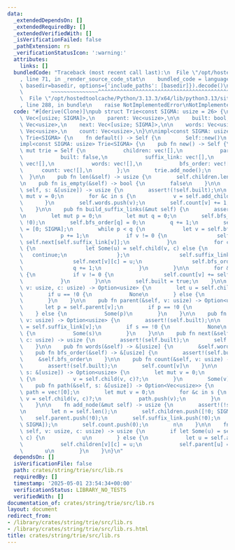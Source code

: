 ```yaml
---
data:
  _extendedDependsOn: []
  _extendedRequiredBy: []
  _extendedVerifiedWith: []
  _isVerificationFailed: false
  _pathExtension: rs
  _verificationStatusIcon: ':warning:'
  attributes:
    links: []
  bundledCode: "Traceback (most recent call last):\n  File \"/opt/hostedtoolcache/Python/3.13.3/x64/lib/python3.13/site-packages/onlinejudge_verify/documentation/build.py\"\
    , line 71, in _render_source_code_stat\n    bundled_code = language.bundle(stat.path,\
    \ basedir=basedir, options={'include_paths': [basedir]}).decode()\n          \
    \         ~~~~~~~~~~~~~~~^^^^^^^^^^^^^^^^^^^^^^^^^^^^^^^^^^^^^^^^^^^^^^^^^^^^^^^^^^^^^^^^^^\n\
    \  File \"/opt/hostedtoolcache/Python/3.13.3/x64/lib/python3.13/site-packages/onlinejudge_verify/languages/rust.py\"\
    , line 288, in bundle\n    raise NotImplementedError\nNotImplementedError\n"
  code: "#[derive(Clone)]\npub struct Trie<const SIGMA: usize = 26> {\n    children:\
    \ Vec<[usize; SIGMA]>,\n    parent: Vec<usize>,\n\n    built: bool,\n\n    suffix_link:\
    \ Vec<usize>,\n    next: Vec<[usize; SIGMA]>,\n\n    words: Vec<usize>,\n    bfs_order:\
    \ Vec<usize>,\n    count: Vec<usize>,\n}\n\nimpl<const SIGMA: usize> Default for\
    \ Trie<SIGMA> {\n    fn default() -> Self {\n        Self::new()\n    }\n}\n\n\
    impl<const SIGMA: usize> Trie<SIGMA> {\n    pub fn new() -> Self {\n        let\
    \ mut trie = Self {\n            children: vec![],\n            parent: vec![],\n\
    \            built: false,\n            suffix_link: vec![],\n            next:\
    \ vec![],\n            words: vec![],\n            bfs_order: vec![],\n      \
    \      count: vec![],\n        };\n        trie.add_node();\n        trie\n  \
    \  }\n\n    pub fn len(&self) -> usize {\n        self.children.len()\n    }\n\
    \n    pub fn is_empty(&self) -> bool {\n        false\n    }\n\n    pub fn add_word(&mut\
    \ self, s: &[usize]) -> usize {\n        assert!(!self.built);\n\n        let\
    \ mut v = 0;\n        for &c in s {\n            v = self.add_child(v, c);\n \
    \       }\n        self.words.push(v);\n        self.count[v] += 1;\n        v\n\
    \    }\n\n    pub fn build_suffix_links(&mut self) {\n        assert!(!self.built);\n\
    \n        let mut p = 0;\n        let mut q = 0;\n        self.bfs_order.resize(self.len(),\
    \ !0);\n        self.bfs_order[q] = 0;\n        q += 1;\n        self.next[0]\
    \ = [0; SIGMA];\n        while p < q {\n            let v = self.bfs_order[p];\n\
    \            p += 1;\n            if v != 0 {\n                self.next[v] =\
    \ self.next[self.suffix_link[v]];\n            }\n            for c in 0..SIGMA\
    \ {\n                let Some(u) = self.child(v, c) else {\n                 \
    \   continue;\n                };\n                self.suffix_link[u] = self.next[v][c];\n\
    \                self.next[v][c] = u;\n                self.bfs_order[q] = u;\n\
    \                q += 1;\n            }\n        }\n\n        for &v in &self.bfs_order\
    \ {\n            if v != 0 {\n                self.count[v] += self.count[self.suffix_link[v]];\n\
    \            }\n        }\n\n        self.built = true;\n    }\n\n    pub fn child(&self,\
    \ v: usize, c: usize) -> Option<usize> {\n        let u = self.children[v][c];\n\
    \        if u == !0 {\n            None\n        } else {\n            Some(u)\n\
    \        }\n    }\n\n    pub fn parent(&self, v: usize) -> Option<usize> {\n \
    \       let p = self.parent[v];\n        if p == !0 {\n            None\n    \
    \    } else {\n            Some(p)\n        }\n    }\n\n    pub fn suffix_link(&self,\
    \ v: usize) -> Option<usize> {\n        assert!(self.built);\n\n        let s\
    \ = self.suffix_link[v];\n        if s == !0 {\n            None\n        } else\
    \ {\n            Some(s)\n        }\n    }\n\n    pub fn next(&self, v: usize,\
    \ c: usize) -> usize {\n        assert!(self.built);\n        self.next[v][c]\n\
    \    }\n\n    pub fn words(&self) -> &[usize] {\n        &self.words\n    }\n\n\
    \    pub fn bfs_order(&self) -> &[usize] {\n        assert!(self.built);\n   \
    \     &self.bfs_order\n    }\n\n    pub fn count(&self, v: usize) -> usize {\n\
    \        assert!(self.built);\n        self.count[v]\n    }\n\n    pub fn find(&self,\
    \ s: &[usize]) -> Option<usize> {\n        let mut v = 0;\n        for &c in s\
    \ {\n            v = self.child(v, c)?;\n        }\n        Some(v)\n    }\n\n\
    \    pub fn path(&self, s: &[usize]) -> Option<Vec<usize>> {\n        let mut\
    \ path = vec![0];\n        let mut v = 0;\n        for &c in s {\n           \
    \ v = self.child(v, c)?;\n            path.push(v);\n        }\n        Some(path)\n\
    \    }\n\n    fn add_node(&mut self) -> usize {\n        assert!(!self.built);\n\
    \n        let n = self.len();\n        self.children.push([!0; SIGMA]);\n    \
    \    self.parent.push(!0);\n        self.suffix_link.push(!0);\n        self.next.push([!0;\
    \ SIGMA]);\n        self.count.push(0);\n        n\n    }\n\n    fn add_child(&mut\
    \ self, v: usize, c: usize) -> usize {\n        if let Some(u) = self.child(v,\
    \ c) {\n            u\n        } else {\n            let u = self.add_node();\n\
    \            self.children[v][c] = u;\n            self.parent[u] = v;\n     \
    \       u\n        }\n    }\n}\n"
  dependsOn: []
  isVerificationFile: false
  path: crates/string/trie/src/lib.rs
  requiredBy: []
  timestamp: '2025-05-01 23:54:34+00:00'
  verificationStatus: LIBRARY_NO_TESTS
  verifiedWith: []
documentation_of: crates/string/trie/src/lib.rs
layout: document
redirect_from:
- /library/crates/string/trie/src/lib.rs
- /library/crates/string/trie/src/lib.rs.html
title: crates/string/trie/src/lib.rs
---
```

